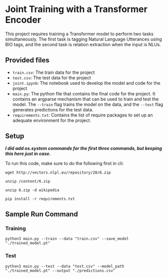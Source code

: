 # Joint Training with a Transformer Encoder

This project requires training a Transformer model to perform two tasks simultaneously. The first task is tagging Natural Language Utterances using BIO tags, and the second task is relation extraction when the input is NLUs.

## Provided files

- `train.csv`: The train data for the project
- `test.csv`: The test data for the project
- `joint.ipynb`: The notebook used to develop the model and code for the project
- `main.py`: The python file that contains the final code for the project. It contains an argparse mechanism that can be used to train and test the model. The `--train` flag trains the model on the data, and the `--test` flag generates predictions for the test data.
- `requirements.txt`: Contains the list of require packages to set up an adequate environment for the project.

## Setup

***I did add os.system commands for the first three commands, but keeping this here just in case.***

To run this code, make sure to do the following first in cli:

```
wget http://vectors.nlpl.eu/repository/20/6.zip

unzip /content/6.zip

unzip 6.zip -d wikipedia

pip install -r requirements.txt
```

## Sample Run Command

### Training

```
python3 main.py --train --data "train.csv" --save_model "./trained_model.pt"
```

### Test

```
python3 main.py --test --data "test.csv" --model_path "./trained_model.pt" --output "./predictions.csv"
```

